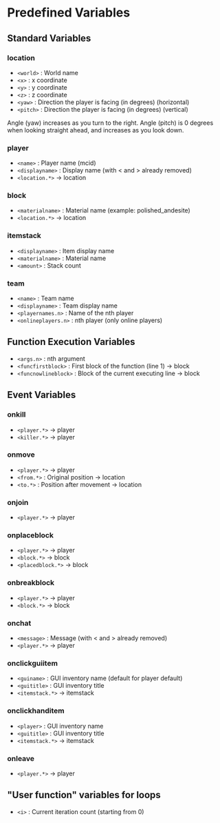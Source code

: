 # Predefined Variables
## Standard Variables
### location
- `<world>` : World name
- `<x>` : x coordinate
- `<y>` : y coordinate
- `<z>` : z coordinate
- `<yaw>` : Direction the player is facing (in degrees) (horizontal)
- `<pitch>` : Direction the player is facing (in degrees) (vertical)

Angle (yaw) increases as you turn to the right.
Angle (pitch) is 0 degrees when looking straight ahead, and increases as you look down.
### player
- `<name>` : Player name (mcid)
- `<displayname>` : Display name (with \< and \> already removed)
- `<location.*>` -> location
### block
- `<materialname>` : Material name (example: polished_andesite)
- `<location.*>` -> location
### itemstack
- `<displayname>` : Item display name
- `<materialname>` : Material name
- `<amount>` : Stack count
### team
- `<name>` : Team name
- `<displayname>` : Team display name
- `<playernames.n>` : Name of the nth player
- `<onlineplayers.n>` : nth player (only online players)
## Function Execution Variables
- `<args.n>` : nth argument
- `<funcfirstblock>` : First block of the function (line 1) -> block
- `<funcnowlineblock>` : Block of the current executing line -> block
## Event Variables
### onkill
- `<player.*>` -> player
- `<killer.*>` -> player
### onmove
- `<player.*>` -> player
- `<from.*>` : Original position -> location
- `<to.*>` : Position after movement -> location
### onjoin
- `<player.*>` -> player
### onplaceblock
- `<player.*>` -> player
- `<block.*>` -> block
- `<placedblock.*>` -> block
### onbreakblock
- `<player.*>` -> player
- `<block.*>` -> block
### onchat
- `<message>` : Message (with \< and \> already removed)
- `<player.*>` -> player
### onclickguiitem
- `<guiname>` : GUI inventory name (default for player default)
- `<guititle>` : GUI inventory title
- `<itemstack.*>` -> itemstack
### onclickhanditem
- `<player>` : GUI inventory name
- `<guititle>` : GUI inventory title
- `<itemstack.*>` -> itemstack
### onleave
- `<player.*>` -> player
## "User function" variables for loops
- `<i>` : Current iteration count (starting from 0)